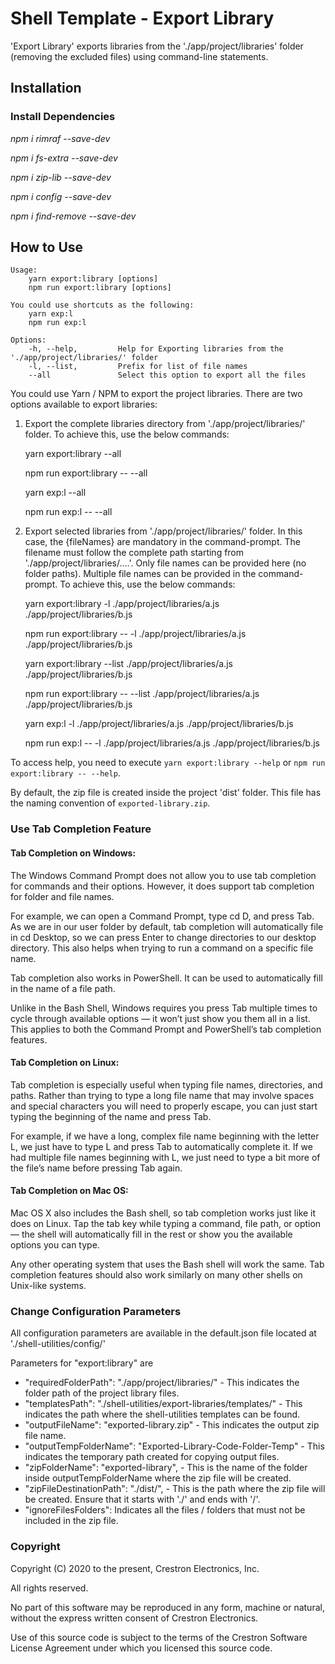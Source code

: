 # Shell Template - Export Library

'Export Library' exports libraries from the './app/project/libraries' folder (removing the excluded files) using command-line statements.
 
## Installation

### Install Dependencies

*npm i rimraf --save-dev*

*npm i fs-extra --save-dev*

*npm i zip-lib --save-dev*

*npm i config --save-dev*

*npm i find-remove --save-dev*

## How to Use

```
Usage: 
    yarn export:library [options]
    npm run export:library [options]

You could use shortcuts as the following:
    yarn exp:l
    npm run exp:l

Options:
    -h, --help,         Help for Exporting libraries from the './app/project/libraries/' folder
    -l, --list,         Prefix for list of file names
    --all               Select this option to export all the files

```

You could use Yarn / NPM to export the project libraries. There are two options available to export libraries:

1. Export the complete libraries directory from './app/project/libraries/' folder. To achieve this, use the below commands:

    yarn export:library --all 

    npm run export:library -- --all 

    yarn exp:l --all 

    npm run exp:l -- --all 

2. Export selected libraries from './app/project/libraries/' folder. In this case, the {fileNames} are mandatory in the command-prompt. The filename must follow the complete path starting from './app/project/libraries/....'. Only file names can be provided here (no folder paths). Multiple file names can be provided in the command-prompt. To achieve this, use the below commands:

    yarn export:library -l ./app/project/libraries/a.js ./app/project/libraries/b.js

    npm run export:library -- -l ./app/project/libraries/a.js ./app/project/libraries/b.js

    yarn export:library --list ./app/project/libraries/a.js ./app/project/libraries/b.js

    npm run export:library -- --list ./app/project/libraries/a.js ./app/project/libraries/b.js

    yarn exp:l -l ./app/project/libraries/a.js ./app/project/libraries/b.js

    npm run exp:l -- -l ./app/project/libraries/a.js ./app/project/libraries/b.js

To access help, you need to execute `yarn export:library --help` or `npm run export:library -- --help`.

By default, the zip file is created inside the project 'dist' folder. This file has the naming convention of `exported-library.zip`.

### Use Tab Completion Feature

#### Tab Completion on Windows:
The Windows Command Prompt does not allow you to use tab completion for commands and their options. However, it does support tab completion for folder and file names.

For example, we can open a Command Prompt, type cd D, and press Tab. As we are in our user folder by default, tab completion will automatically file in cd Desktop, so we can press Enter to change directories to our desktop directory. This also helps when trying to run a command on a specific file name.

Tab completion also works in PowerShell. It can be used to automatically fill in the name of a file path.

Unlike in the Bash Shell, Windows requires you press Tab multiple times to cycle through available options — it won’t just show you them all in a list. This applies to both the Command Prompt and PowerShell’s tab completion features.

#### Tab Completion on Linux:
Tab completion is especially useful when typing file names, directories, and paths. Rather than trying to type a long file name that may involve spaces and special characters you will need to properly escape, you can just start typing the beginning of the name and press Tab.

For example, if we have a long, complex file name beginning with the letter L, we just have to type L and press Tab to automatically complete it. If we had multiple file names beginning with L, we just need to type a bit more of the file’s name before pressing Tab again.

#### Tab Completion on Mac OS:
Mac OS X also includes the Bash shell, so tab completion works just like it does on Linux. Tap the tab key while typing a command, file path, or option — the shell will automatically fill in the rest or show you the available options you can type.

Any other operating system that uses the Bash shell will work the same. Tab completion features should also work similarly on many other shells on Unix-like systems.

### Change Configuration Parameters

All configuration parameters are available in the default.json file located at './shell-utilities/config/'

Parameters for "export:library" are
- "requiredFolderPath": "./app/project/libraries/" - This indicates the folder path of the project library files.
- "templatesPath": "./shell-utilities/export-libraries/templates/" - This indicates the path where the shell-utilities templates can be found.
- "outputFileName": "exported-library.zip" - This indicates the output zip file name.
- "outputTempFolderName": "Exported-Library-Code-Folder-Temp" - This indicates the temporary path created for copying output files.
- "zipFolderName": "exported-library", - This is the name of the folder inside outputTempFolderName where the zip file will be created.
- "zipFileDestinationPath": "./dist/", - This is the path where the zip file will be created. Ensure that it starts with './' and ends with '/'.
- "ignoreFilesFolders": Indicates all the files / folders that must not be included in the zip file.


### Copyright
Copyright (C) 2020 to the present, Crestron Electronics, Inc.

All rights reserved.

No part of this software may be reproduced in any form, machine
or natural, without the express written consent of Crestron Electronics.

Use of this source code is subject to the terms of the Crestron Software License Agreement 
under which you licensed this source code. 